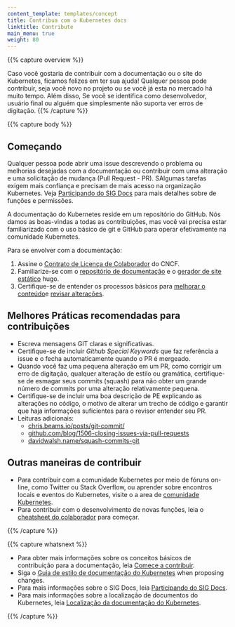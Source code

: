 ```yaml
---
content_template: templates/concept
title: Contribua com o Kubernetes docs
linktitle: Contribute
main_menu: true
weight: 80
---
```


{{% capture overview %}}

Caso você gostaria de contribuir com a documentação ou o site do Kubernetes,
ficamos felizes em ter sua ajuda! Qualquer pessoa pode contribuir, seja você novo no
projeto ou se você já esta no mercado há muito tempo. Além disso, Se você se identifica como
desenvolvedor, usuário final ou alguém que simplesmente não suporta ver erros de digitação.
{{% /capture %}}

{{% capture body %}}

## Começando

Qualquer pessoa pode abrir uma issue descrevendo o problema ou melhorias desejadas com a documentação ou contribuir com uma alteração e uma solicitação de mudança (Pull Request - PR).
SAlgumas tarefas exigem mais confiança e precisam de mais acesso na organização Kubernetes.
Veja [Participando do SIG Docs](/docs/contribute/participating/) para mais detalhes sobre
de funções e permissões.

A documentação do Kubernetes reside em um repositório do GitHub. Nós damos as boas-vindas
a todas as contribuições, mas você vai precisa estar familiarizado com o uso básico de git e GitHub para
operar efetivamente na comunidade Kubernetes.

Para se envolver com a documentação:

1. Assine o [Contrato de Licença de Colaborador](https://github.com/kubernetes/community/blob/master/CLA.md) do CNCF.
2. Familiarize-se com o [repositório de documentação](https://github.com/kubernetes/website) e o [gerador de site estático](https://gohugo.io) hugo.
3. Certifique-se de entender os processos básicos para [melhorar o conteúdo](https://kubernetes.io/docs/contribute/start/#improve-existing-content)e [revisar alterações](https://kubernetes.io/docs/contribute/start/#review-docs-pull-requests).

## Melhores Práticas recomendadas para contribuições

- Escreva mensagens GIT claras e significativas.
- Certifique-se de incluir _Github Special Keywords_ que faz referência a issue e o fecha automaticamente quando o PR é mergeado.
- Quando você faz uma pequena alteração em um PR, como corrigir um erro de digitação, qualquer alteração de estilo ou gramática, certifique-se de esmagar seus commits (squash) para não obter um grande número de commits por uma alteração relativamente pequena.
- Certifique-se de incluir uma boa descrição de PE explicando as alterações no código, o motivo de alterar um trecho de código e garantir que haja informações suficientes para o revisor entender seu PR.
- Leituras adicionais: 
    - [chris.beams.io/posts/git-commit/](https://chris.beams.io/posts/git-commit/)
    - [github.com/blog/1506-closing-issues-via-pull-requests ](https://github.com/blog/1506-closing-issues-via-pull-requests )
    - [davidwalsh.name/squash-commits-git ](https://davidwalsh.name/squash-commits-git )

## Outras maneiras de contribuir

- Para contribuir com a comunidade Kubernetes por meio de fóruns on-line, como Twitter ou Stack Overflow, ou aprender sobre encontros locais e eventos do Kubernetes, visite o a area de [comunidade Kubernetes](/community/).
- Para contribuir com o desenvolvimento de novas funções, leia o [cheatsheet do colaborador](https://github.com/kubernetes/community/tree/master/contributors/guide/contributor-cheatsheet) para começar.

{{% /capture %}}

{{% capture whatsnext %}}

- Para obter mais informações sobre os conceitos básicos de contribuição para a documentação, leia [Comece a contribuir](/docs/contribute/start/).
- Siga o [Guia de estilo de documentação do Kubernetes](/docs/contribute/style/style-guide/) when proposing changes.
- Para mais informações sobre o SIG Docs, leia [Participando do SIG Docs](/docs/contribute/participating/).
- Para mais informações sobre a localização de documentos do Kubernetes, leia [Localização da documentação do Kubernetes](/docs/contribute/localization/).

{{% /capture %}}
